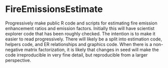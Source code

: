 # FireEmissionsEstimate
Progressively make public R code and scripts for estimating fire emission enhancement ratios and emission factors.
Initially this will have scientist explorer code that has been roughly checked. The intention is to make it easier to read progressively. There will likely be a split into estimation code, helpers code, and ER relationships and graphics code. When there is a non-negative matrix factorization, it is likely that changes in seed will make the code irreproducible in very fine detail, but reproducible from a larger perspective.
